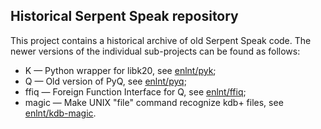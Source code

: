 Historical Serpent Speak repository
-----------------------------------

This project contains a historical archive of old Serpent Speak code.  The newer versions of the individual sub-projects can be found as follows:

* K — Python wrapper for libk20, see [enlnt/pyk](https://github.com/enlnt/pyk);
* Q — Old version of PyQ, see [enlnt/pyq](https://github.com/enlnt/pyq);
* ffiq — Foreign Function Interface for Q, see [enlnt/ffiq](https://github.com/enlnt/ffiq);
* magic — Make UNIX "file" command recognize kdb+ files, see [enlnt/kdb-magic](https://github.com/enlnt/kdb-magic).
